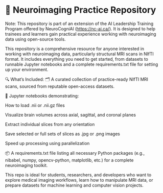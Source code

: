 # 🧠 Neuroimaging Practice Repository
Note: This repository is part of an extension of the AI Leadership Training Program offered by NeuroCogniAI (https://nc-ai.ca/). It is designed to help trainees and learners gain practical experience working with neuroimaging data using open-source tools.

This repository is a comprehensive resource for anyone interested in working with neuroimaging data, particularly structural MRI scans in NIfTI format. It includes everything you need to get started, from datasets to runnable Jupyter notebooks and a complete requirements.txt file for setting up your environment.

🔍 What’s Included:
🗂️ A curated collection of practice-ready NIfTI MRI scans, sourced from reputable open-access datasets.

📓 Jupyter notebooks demonstrating:

How to load .nii or .nii.gz files

Visualize brain volumes across axial, sagittal, and coronal planes

Extract individual slices from any orientation

Save selected or full sets of slices as .jpg or .png images

Speed up processing using parallelization

📦 A requirements.txt file listing all necessary Python packages (e.g., nibabel, numpy, opencv-python, matplotlib, etc.) for a complete neuroimaging toolkit.

This repo is ideal for students, researchers, and developers who want to explore medical imaging workflows, learn how to manipulate MRI data, or prepare datasets for machine learning and computer vision projects.

